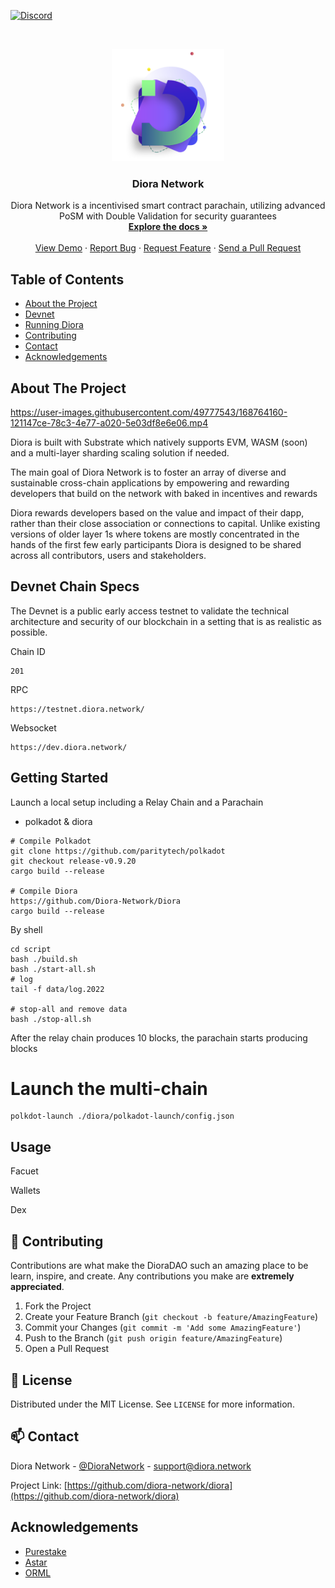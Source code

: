 [![Discord][discord-shield]][discord-url]



<!-- PROJECT LOGO -->
<br />
<p align="center">
  <a href="https://diora.network/">
    <img src="./utils/branding/logo.png" alt="Logo" width="180" height="180">
  </a>

  <h3 align="center">Diora Network</h3>

  <p align="center">
    Diora Network is a incentivised smart contract parachain, utilizing advanced PoSM with Double Validation for security guarantees
    <br />
    <a href="https://diora.network/docs"><strong>Explore the docs »</strong></a>
    <br />
    <br />
    <a href="https://diora.network/">View Demo</a>
    ·
    <a href="https://github.com/diora-network/diora/issues">Report Bug</a>
    ·
    <a href="https://github.com/diora-network/diora/issues">Request Feature</a>
    ·
    <a href="https://github.com/diora-network/diora/pulls">Send a Pull Request</a>
  </p>
</p>


<!-- TABLE OF CONTENTS -->
## Table of Contents

* [About the Project](#about-the-project)
* [Devnet](#built-with)
* [Running Diora](#getting-started)
* [Contributing](#contributing)
* [Contact](#contact)
* [Acknowledgements](#acknowledgements)



## About The Project

https://user-images.githubusercontent.com/49777543/168764160-121147ce-78c3-4e77-a020-5e03df8e6e06.mp4

Diora is built with Substrate which natively supports EVM, WASM (soon) and a multi-layer sharding scaling solution if needed.

The main goal of Diora Network is to foster an array of diverse and sustainable cross-chain applications by empowering and rewarding developers that build on the network with baked in incentives and rewards

Diora rewards developers based on the value and impact of their dapp, rather than their close association or connections to capital. Unlike existing versions of older layer 1s where tokens are mostly concentrated in the hands of the first few early participants Diora is designed to be shared across all contributors, users and stakeholders.



## Devnet Chain Specs

The Devnet is a public early access testnet to validate the technical architecture and security of our blockchain in a setting that is as realistic as possible.

Chain ID
```
201
```
RPC
```
https://testnet.diora.network/
```
Websocket
```
https://dev.diora.network/
```


<!-- GETTING STARTED -->
## Getting Started

Launch a local setup including a Relay Chain and a Parachain

* polkadot & diora
```
# Compile Polkadot
git clone https://github.com/paritytech/polkadot
git checkout release-v0.9.20
cargo build --release

# Compile Diora
https://github.com/Diora-Network/Diora
cargo build --release
```
By shell 

```
cd script
bash ./build.sh
bash ./start-all.sh
# log
tail -f data/log.2022

# stop-all and remove data
bash ./stop-all.sh
```
After the relay chain produces 10 blocks, the parachain starts producing blocks

# Launch the multi-chain
```
polkdot-launch ./diora/polkadot-launch/config.json

```

<!-- USAGE EXAMPLES -->
## Usage


Facuet

Wallets

Dex





<!-- CONTRIBUTING -->
## 🤝 Contributing

Contributions are what make the DioraDAO such an amazing place to be learn, inspire, and create. Any contributions you make are **extremely appreciated**.

1. Fork the Project
2. Create your Feature Branch (`git checkout -b feature/AmazingFeature`)
3. Commit your Changes (`git commit -m 'Add some AmazingFeature'`)
4. Push to the Branch (`git push origin feature/AmazingFeature`)
5. Open a Pull Request



<!-- LICENSE -->
## 📝 License 

Distributed under the MIT License. See `LICENSE` for more information.



<!-- CONTACT -->
## 📫 Contact

Diora Network - [@DioraNetwork](https://twitter.com/dioranetwork) - support@diora.network

Project Link: [https://github.com/diora-network/diora](https://github.com/diora-network/diora)



<!-- ACKNOWLEDGEMENTS -->
## Acknowledgements
* [Purestake](https://purestake.io)
* [Astar](https://astar.newtwork)
* [ORML]()




<!-- MARKDOWN LINKS & IMAGES -->
<!-- https://www.markdownguide.org/basic-syntax/#reference-style-links -->
[discord-shield]: https://img.shields.io/badge/contact-us-blue?logo=discord&logoColor=white
[discord-url]: https://discord.gg/2bVwpwF9aq

